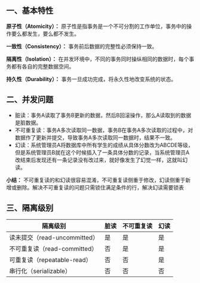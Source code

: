 ## 一、基本特性
**原子性（Atomicity）：**
原子性是指事务是一个不可分割的工作单位，事务中的操作要么都发生，要么都不发生。

**一致性（Consistency）：**
事务前后数据的完整性必须保持一致。

**隔离性（Isolation）：**
在并发环境中，不同的事务同时操纵相同的数据时，每个事务都有各自的完整数据空间。

**持久性（Durability）：**
事务一旦成功完成，将永久性地改变系统的状态。

## 二、并发问题
* 脏读：事务A读取了事务B更新的数据，然后B回滚操作，那么A读取到的数据是脏数据。
* 不可重复读：事务A多次读取同一数据，事务B在事务A多次读取的过程中，对数据作了更新并提交，导致事务A多次读取同一数据时，结果不一致。
* 幻读：系统管理员A将数据库中所有学生的成绩从具体分数改为ABCDE等级，但是系统管理员B就在这个时候插入了一条具体分数的记录，当系统管理员A改结束后发现还有一条记录没有改过来，就好像发生了幻觉一样，这就叫幻读。

**小结：** 不可重复读的和幻读很容易混淆，不可重复读侧重于修改，幻读侧重于新增或删除。解决不可重复读的问题只需锁住满足条件的行，解决幻读需要锁表

## 三、隔离级别
|隔离级别|脏读|不可重复读|幻读|
| ----- | ---- | ---- | ---- |
|读未提交（read-uncommitted）|是|是|是|
|不可重复读（read-committed）|否|是|是|
|可重复读（repeatable-read）|否|否|是|
|串行化（serializable）|否|否|否|
